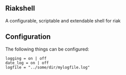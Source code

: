 Riakshell
---------

A configurable, scriptable and extendable shell for riak

Configuration
-------------

The following things can be configured:
```
logging = on | off
date_log = on | off
logfile = "../some/dir/mylogfile.log"
```
